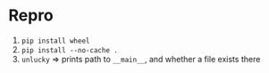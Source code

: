 # Repro

1. `pip install wheel`
2. `pip install --no-cache .`
3. `unlucky` => prints path to `__main__`, and whether a file exists there

